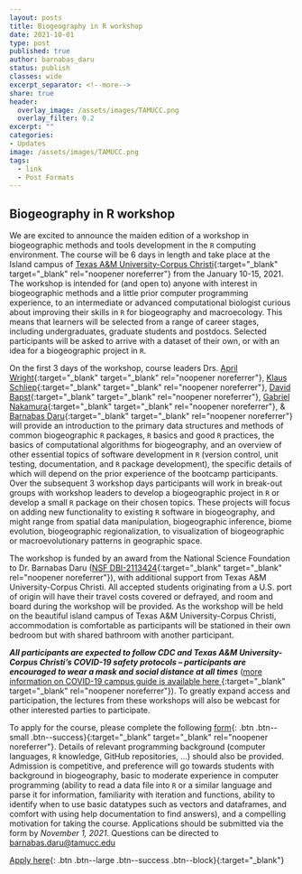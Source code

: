 ```yaml
---
layout: posts
title: Biogeography in R workshop
date: 2021-10-01
type: post
published: true
author: barnabas_daru
status: publish
classes: wide
excerpt_separator: <!--more-->
share: true
header:
  overlay_image: /assets/images/TAMUCC.png
  overlay_filter: 0.2
excerpt: ""
categories:
- Updates
image: /assets/images/TAMUCC.png
tags:
  - link
  - Post Formats
---
```


## Biogeography in R workshop

We are excited to announce the maiden edition of a workshop in biogeographic methods and tools development in the `R` computing environment. The course will be 6 days in length and take place at the Island campus of [Texas A&M University-Corpus Christi](https://tamucc.edu/){:target="_blank" target="_blank" rel="noopener noreferrer"} from the January 10-15, 2021. The workshop is intended for (and open to) anyone with interest in biogeographic methods and a little prior computer programming experience, to an intermediate or advanced computational biologist curious about improving their skills in `R` for biogeography and macroecology. This means that learners will be selected from a range of career stages, including undergraduates, graduate students and postdocs. Selected participants will be asked to arrive with a dataset of their own, or with an idea for a biogeographic project in `R`.

On the first 3 days of the workshop, course leaders Drs. [April Wright](https://wright-lab.com/){:target="_blank" target="_blank" rel="noopener noreferrer"}, [Klaus Schliep](https://kschliep.netlify.app/){:target="_blank" target="_blank" rel="noopener noreferrer"}, [David Bapst](https://geogeo.tamu.edu/people/profiles/faculty/bapstdavidwilliam.html){:target="_blank" target="_blank" rel="noopener noreferrer"}, [Gabriel Nakamura](https://github.com/GabrielNakamura){:target="_blank" target="_blank" rel="noopener noreferrer"}, & [Barnabas Daru](https://barnabasdaru.com/about_barnabas/){:target="_blank" target="_blank" rel="noopener noreferrer"} will provide an introduction to the primary data structures and methods of common biogeographic `R` packages, `R` basics and good `R` practices, the basics of computational algorithms for biogeography, and an overview of other essential topics of software development in `R` (version control, unit testing, documentation, and `R` package development), the specific details of which will depend on the prior experience of the bootcamp participants. Over the subsequent 3 workshop days participants will work in break-out groups with workshop leaders to develop a biogeographic project in `R` or develop a small `R` package on their chosen topics. These projects will focus on adding new functionality to existing `R` software in biogeography, and might range from spatial data manipulation, biogeographic inference, biome evolution, biogeographic regionalization, to visualization of biogeographic or macroevolutionary patterns in geographic space.

The workshop is funded by an award from the National Science Foundation to Dr. Barnabas Daru ([NSF DBI-2113424](https://www.nsf.gov/awardsearch/showAward?AWD_ID=2113424&HistoricalAwards=false){:target="_blank" target="_blank" rel="noopener noreferrer"}), with additional support from Texas A&M University-Corpus Christi. All accepted students originating from a U.S. port of origin will have their travel costs covered or defrayed, and room and board during the workshop will be provided. As the workshop will be held on the beautiful island campus of Texas A&M University-Corpus Christi, accommodation is comfortable as participants will be stationed in their own bedroom but with shared bathroom with another participant.

**_All participants are expected to follow CDC and Texas A&M University-Corpus Christi’s COVID-19 safety protocols – participants are encouraged to wear a mask and social distance at all times_** ([more information on COVID-19 campus guide is available here ](https://www.tamucc.edu/campus-guide/index.php){:target="_blank" target="_blank" rel="noopener noreferrer"}). To greatly expand access and participation, the lectures from these workshops will also be webcast for other interested parties to participate.

To apply for the course, please complete the following [form](https://tamucc.co1.qualtrics.com/jfe/form/SV_4YOcN3cvPh1iSeW){: .btn .btn--small .btn--success}{:target="_blank" target="_blank" rel="noopener noreferrer"}. Details of relevant programming background (computer languages, `R` knowledge, GitHub repositories, …) should also be provided. Admission is competitive, and preference will go towards students with background in biogeography, basic to moderate experience in computer programming (ability to read a data file into `R` or a similar language and parse it for information, familiarity with iteration and functions, ability to identify when to use basic datatypes such as vectors and dataframes, and comfort with using help documentation to find answers), and a compelling motivation for taking the course. Applications should be submitted via the form by *November 1, 2021*. Questions can be directed to barnabas.daru@tamucc.edu

[Apply here](https://tamucc.co1.qualtrics.com/jfe/form/SV_4YOcN3cvPh1iSeW){: .btn .btn--large .btn--success .btn--block}{:target="_blank"}



